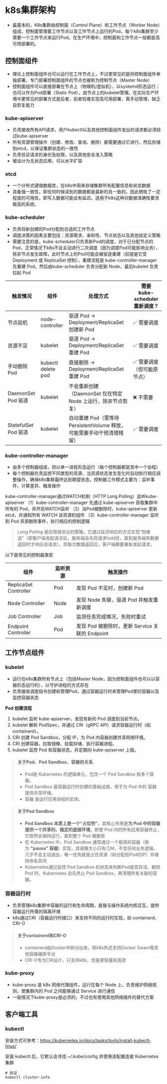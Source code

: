 # k8s集群架构
- 最基本的，K8s集群由控制面（Control Plane）和工作节点（Worker Node）组成，控制面管理着工作节点以及工作节点上运行的Pod，每个k8s集群至少需要一个工作节点来运行Pod。在生产环境中，控制面和工作节点一般都是高可用部署的。
## 控制面组件
- 理论上控制面组件也可以运行在工作节点上，不过更常见的是将控制面组件单独部署，专门部署控制面组件的节点也被称为控制节点（Master Node）
- 控制面组件可以直接部署在节点上（物理机/虚拟机），以systemd形态运行；也可以作为Pod部署（Static Pod），由节点上的kubelet管理。在实际生产环境中更常见的部署方式是后者，前者较难实现高可用部署，需手动管理，缺乏自恢复能力
### kube-apiserver
- 负责接收所有API请求，用户kubectl以及其他控制面组件发出的请求都必须经过kube-apiserver
- 所有资源管理操作（创建、修改、查询、删除）都需要通过它进行，然后存储到etcd，以保证集群状态的一致性
- 负责验证请求的身份及权限，以及其他安全准入策略
- 被设计为无状态应用，可以水平扩容
### etcd
- 一个分布式键值数据库，在k8s中用来存储集群所有配置信息和状态数据
- 具备强一致性，即任何时候读到的数据都是最新的且一致的。因此牺牲了一定程度的可用性，即写入数据可能会有延迟。适用于k8s这种对数据准确性要求极高的系统。
### kube-scheduler
- 负责将新创建的Pod分配到合适的工作节点
- 调度决策的因素主要包括：资源需求、亲和性、节点状态以及其他自定义策略
- 需要注意的是，kube-scheduler只负责新Pod的调度，对于已分配节点的Pod，正常情况下k8s不会主动进行二次调度（因为调度Pod可能影响业务），除非节点发生故障，此时节点上的Pod可能会被驱逐重建（前提是它受 Deployment 或 ReplicaSet 控制），重建流程是 kube-controller-manager 先重建 Pod，然后由kube-scheduler 负责分配新 Node，最后kubelet 负责拉起 Pod

| 触发情况               | 组件                 | 处理方式                                           | 需要 kube-scheduler 重新调度？ |
| ------------------ | ------------------ | ---------------------------------------------- | ----------------------- |
| 节点宕机               | node-controller    | 驱逐 Pod → Deployment/ReplicaSet 创建新 Pod         | ✅ 需要调度                  |
| 资源不足               | kubelet            | 驱逐 Pod → Deployment/ReplicaSet 重建 Pod          | ✅ 需要调度                  |
| 手动删除 Pod           | kubectl delete pod | 直接删除 → Deployment/ReplicaSet 重建 Pod            | ✅ 需要调度（但可能原节点）          |
| DaemonSet Pod 驱逐   | kubelet            | 不会重新创建（DaemonSet 仅在特定 Node 上运行，除非节点恢复）         | ❌ 不需要                   |
| StatefulSet Pod 驱逐 | kubelet            | 自动重建 Pod（需等待 PersistentVolume 释放，可能需要手动干预清理残留） | ✅ 需要调度                  |
### kube-controller-manager
- 由多个控制器组成，但以单一进程形态运行（每个控制器都是其中一个协程）
- 每个控制器负责监控不同类型的资源，当资源状态发生变化时自动执行相应调整操作，确保k8s集群最终达到期望状态，控制器工作模式主要为：监听事件、计算差异、触发操作

kube-controller-manager通过WATCH机制（HTTP Long Polling）监听kube-apiserver
（1）kube-controller-manager 先通过 kube-apiserver 获取集群中所有的 Pod，并开启WATCH监听
（2）当Pod被删除时，kube-apiserver 更新 etcd，并通知所有 WATCH 该资源的组件
（3）kube-controller-manager 监听到 Pod 资源删除事件，执行相应的控制逻辑

> Long Polling 是应用层协议的策略，它通过延迟响应的方式实现“伪推送”（即客户端发起请求后，服务端会先将请求hold住，直到服务端有数据返回时才响应该请求），但每次数据返回后，客户端都要重新发起请求。

以下是常见的控制器类型

| 组件 | 监听资源 | 触发操作 |
|------|---------|----------|
| ReplicaSet Controller | Pod | 发现 Pod 不足时，创建新 Pod |
| Node Controller | Node | 发现 Node 失联，驱逐 Pod 并触发重新调度 |
| Job Controller | Job | 监测任务完成情况，失败时重试 |
| Endpoint Controller | Pod | 发现 Pod 被删除时，更新 Service 关联的 Endpoint |

## 工作节点组件
### kubelet
- 运行在k8s集群所有节点上（包括Master Node，因为控制面组件也可以以容器形态运行的），以守护进程的方式存在
- 负责接收调度指令创建和管理Pod，通过容器运行时来管理Pod里的容器以及监控容器状态

**Pod 创建流程**
1. kubelet 监听 kube-apiserver，发现有新的 Pod 调度到当前节点。
2. kubelet 解析 PodSpec，并通过 CRI（gRPC API）请求容器运行时（如 containerd）。
3. CRI 创建 Pod Sandbox，分配 IP，为 Pod 内容器创建共享网络环境。
4. CRI 创建容器，拉取镜像、挂载存储、执行容器进程。
5. kubelet 监控 Pod 和容器状态，并定期向 kube-apiserver 上报。

> #### 关于Pod、Pod Sandbox、容器的关系
> - Pod是 Kubernetes 的逻辑单元，包含一个 Pod Sandbox 和多个容器。
> - Pod Sandbox 是容器运行时创建的基础设施，用于为 Pod 中的 容器 提供共享环境。
> - 容器 是运行应用进程的实体。

> #### 关于Pod Sandbox
>- **Pod Sandbox 本质上是一个“占位符”**，其核心作用是**为 Pod 中的容器提供一个共享的、稳定的底层环境**，即使 Pod 内的所有应用容器终止，它依然会保持运行，直到整个 Pod 被删除
>- 在 Kubernetes 中，Pod Sandbox 通常通过一个极简的容器（称为 **"pause" 容器**）实现，其镜像大小只有几M，不含任何业务逻辑，几乎不会主动退出，唯一任务就是占住资源（如分配给Pod的IP）并维持命名空间
> - Kubernetes通过监控 Pod Sandbox 的状态来判断Pod是否存活。删除 Pod 时，Kubernetes 会先终止 Pod Sandbox，再清理所有关联的容器。

### 容器运行时
- 负责管理k8s集群中容器的运行和生命周期，直接与操作系统内核交互，提供容器运行所需的隔离环境
- k8s通过CRI（容器运行时接口）来支持不同的运行时实现，如 containerd、CRI-O

>#### 关于containerd和CRI-O
>- containerd由Docker中拆分出来，除k8s外还支持Docker Swam等其他容器编排平台
>- CRI-O专为CRI设计，只支持k8s，但是更轻量和高效

### kube-proxy
- kube-proxy 是 k8s 网络代理组件，运行在每个 Node 上，负责维护网络规则，使集群内的 Pod 之间能够通过 Service 进行通信
- 一般情况下kube-proxy是必须的，不过也有使用其他网络插件的替代方案

## 客户端工具
### kubectl
安装方式可参考：https://kubernetes.io/docs/tasks/tools/install-kubectl-linux/

安装 kubectl 后，它默认会寻找 ~/.kube/config 并使用该配置连接 Kubernetes 集群
```shell
# 验证
kubectl cluster-info
```


